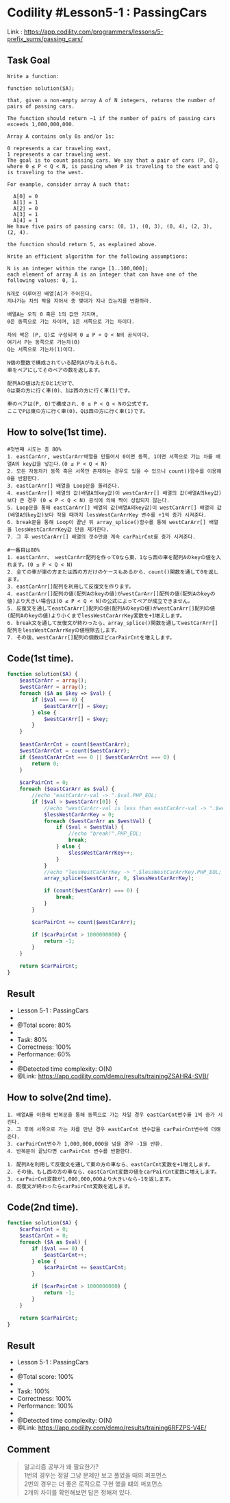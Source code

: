 # Codility #Lesson5-1 : PassingCars
Link : https://app.codility.com/programmers/lessons/5-prefix_sums/passing_cars/
## Task Goal
```
Write a function:

function solution($A);

that, given a non-empty array A of N integers, returns the number of pairs of passing cars.

The function should return −1 if the number of pairs of passing cars exceeds 1,000,000,000.

Array A contains only 0s and/or 1s:

0 represents a car traveling east,
1 represents a car traveling west.
The goal is to count passing cars. We say that a pair of cars (P, Q), where 0 ≤ P < Q < N, is passing when P is traveling to the east and Q is traveling to the west.

For example, consider array A such that:

  A[0] = 0
  A[1] = 1
  A[2] = 0
  A[3] = 1
  A[4] = 1
We have five pairs of passing cars: (0, 1), (0, 3), (0, 4), (2, 3), (2, 4).

the function should return 5, as explained above.

Write an efficient algorithm for the following assumptions:

N is an integer within the range [1..100,000];
each element of array A is an integer that can have one of the following values: 0, 1.
```
```
N개로 이루어진 배열[A]가 주어진다.
지나가는 차의 짝을 지어서 총 몇대가 지나 갔는지를 반환하라.

배열A는 오직 0 혹은 1의 값만 가지며,
0은 동쪽으로 가는 차이며, 1은 서쪽으로 가는 차이다.

차의 짝은 (P, Q)로 구성되며 0 ≤ P < Q < N의 공식이다. 
여기서 P는 동쪽으로 가는차(0)
Q는 서쪽으로 가는차(1)이다.
```
```
N個の整数で構成されている配列Aが与えられる。
車をペアにしてそのペアの数を返します。

配列Aの値はただ0と1だけで、
0は東の方に行く車(0)、1は西の方に行く車(1)です。

車のペアは(P, Q)で構成され、0 ≤ P < Q < Nの公式です。
ここでPは東の方に行く車(0)、Qは西の方に行く車(1)です。
```
## How to solve(1st time).
```
#첫번쨰 시도는 총 80%
1. eastCarArr, westCarArr배열을 만들어서 0이면 동쪽, 1이면 서쪽으로 가는 차를 배열A의 key값을 넣는다.(0 ≤ P < Q < N)
2. 모든 자동차가 동쪽 혹은 서쪽만 존재하는 경우도 있을 수 있으니 count()함수를 이용해 0을 반환한다.
3. eastCarArr[] 배열을 Loop문을 돌려준다.
4. eastCarArr[] 배열의 값(배열A의key값)이 westCarArr[] 배열의 값(배열A의key값)보다 큰 경우 (0 ≤ P < Q < N) 공식에 의해 짝이 성립되지 않는다.
5. Loop문을 통해 eastCarArr[] 배열의 값(배열A의key값)이 westCarArr[] 배열의 값(배열A의key값)보다 작을 때까지 lessWestCarArrKey 변수를 +1씩 증가 시켜준다.
6. break문을 통해 Loop이 끝난 뒤 array_splice()함수를 통해 westCarArr[] 배열을 lessWestCarArrKey값 만큼 제거한다.
7. 그 후 westCarArr[] 배열의 갯수만큼 계속 carPairCnt를 증가 시켜준다.
```
```
#一番目は80%
1. eastCarArr、 westCarArr配列を作って0なら東、1なら西の車を配列Aのkeyの値を入れます。(0 ≤ P < Q < N)
2. 全ての車が東の方または西の方だけのケースもあるから、count()関数を通して0を返します。
3. eastCarArr[]配列を利用して反復文を作ります。
4. eastCarArr[]配列の値(配列Aのkeyの値)がwestCarArr[]配列の値(配列Aのkeyの値)より大きい場合は(0 ≤ P < Q < N)の公式によってペアが成立できません。
5. 反復文を通してeastCarArr[]配列の値(配列Aのkeyの値)がwestCarArr[]配列の値(配列Aのkeyの値)より小くまでlessWestCarArrKey変数を+1増えします。
6. break文を通して反復文が終わったら、array_splice()関数を通してwestCarArr[]配列をlessWestCarArrKeyの値程除去します。
7. その後、westCarArr[]配列の個数ほどcarPairCntを増えします。
```
## Code(1st time).
```php
function solution($A) {
    $eastCarArr = array();
    $westCarArr = array();
    foreach ($A as $key => $val) {
        if ($val === 0) {
            $eastCarArr[] = $key;
        } else {
            $westCarArr[] = $key;
        }
    }
    
    $eastCarArrCnt = count($eastCarArr);
    $westCarArrCnt = count($westCarArr);
    if ($eastCarArrCnt === 0 || $westCarArrCnt === 0) {
        return 0;
    }
    
    $carPairCnt = 0;
    foreach ($eastCarArr as $val) {
        //echo "eastCarArr-val -> ".$val.PHP_EOL;
        if ($val > $westCarArr[0]) {
            //echo "westCarArr-val is less than eastCarArr-val -> ".$westCarArr[0].PHP_EOL;
            $lessWestCarArrKey = 0;
            foreach ($westCarArr as $westVal) {
                if ($val < $westVal) {
                    //echo "break!".PHP_EOL;
                    break;
                } else {
                    $lessWestCarArrKey++;
                }
            }
            //echo "lessWestCarArrKey -> ".$lessWestCarArrKey.PHP_EOL;
            array_splice($westCarArr, 0, $lessWestCarArrKey);

            if (count($westCarArr) === 0) {
                break;
            }
        }

        $carPairCnt += count($westCarArr);

        if ($carPairCnt > 1000000000) {
            return -1;
        }
    }

    return $carPairCnt;
}
```
## Result
 * Lesson 5-1 : PassingCars
 * 
 * @Total score: 80%
 * 
 * Task: 80%
 * Correctness: 100%
 * Performance: 60%
 * 
 * @Detected time complexity: O(N)
 * @Link: https://app.codility.com/demo/results/trainingZSAHR4-SVB/
## How to solve(2nd time).
```
1. 배열A를 이용해 반복문을 통해 동쪽으로 가는 차일 경우 eastCarCnt변수를 1씩 증가 시킨다.
2. 그 후에 서쪽으로 가는 차를 만난 경우 eastCarCnt 변수값을 carPairCnt변수에 더해준다.
3. carPairCnt변수가 1,000,000,000을 넘을 경우 -1을 반환.
4. 반복문이 끝났다면 carPairCnt 변수를 반환한다.
```
```
1. 配列Aを利用して反復文を通して東の方の車なら、eastCarCnt変数を+1増えします。
2. その後、もし西の方の車なら、eastCarCnt変数の値をcarPairCnt変数に増えします。
3. carPairCnt変数が1,000,000,000より大きいなら-1を返します。
4. 反復文が終わったらcarPairCnt変数を返します。
```
## Code(2nd time).
```php
function solution($A) {
    $carPairCnt = 0;
    $eastCarCnt = 0;
    foreach ($A as $val) {
        if ($val === 0) {
            $eastCarCnt++;
        } else {
            $carPairCnt += $eastCarCnt;
        }

        if ($carPairCnt > 1000000000) {
            return -1;
        }
    }

    return $carPairCnt;
}
```
## Result
 * Lesson 5-1 : PassingCars
 * 
 * @Total score: 100%
 * 
 * Task: 100%
 * Correctness: 100%
 * Performance: 100%
 * 
 * @Detected time complexity: O(N)
 * @Link: https://app.codility.com/demo/results/training6RFZPS-V4E/
## Comment
> 알고리즘 공부가 왜 필요한가?  
> 1번의 경우는 정말 그냥 문제만 보고 풀었을 때의 퍼포먼스  
> 2번의 경우는 더 좋은 로직으로 구현 했을 떄의 퍼포먼스  
> 2개의 차이를 확인해보면 답은 정해져 있다.  
